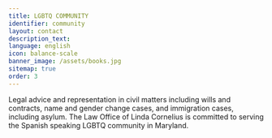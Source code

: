 ```yaml
---
title: LGBTQ COMMUNITY
identifier: community
layout: contact
description_text:
language: english
icon: balance-scale
banner_image: /assets/books.jpg
sitemap: true
order: 3
---
```



Legal advice and representation in civil matters including wills and contracts, name and gender change cases, and immigration cases, including asylum. The Law Office of Linda Cornelius is committed to serving the Spanish speaking LGBTQ community in Maryland.